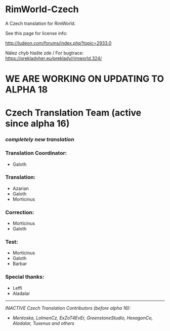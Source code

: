 # RimWorld-Czech

A Czech translation for RimWorld.

See this page for license info:

http://ludeon.com/forums/index.php?topic=2933.0

Nález chyb hlašte zde / For bugtrace: 
https://prekladyher.eu/preklady/rimworld.324/

# WE ARE WORKING ON UPDATING TO ALPHA 18

# Czech Translation Team (active since alpha 16)
### *completely new translation*

### Translation Coordinator:
- Galoth

### Translation:
- Azarian
- Galoth
- Morticinus

### Correction:
- Morticinus
- Galoth

### Test:
- Morticinus
- Galoth
- Barbar

### Special thanks:
- Leffi
- Aladalar

---

*INACTIVE Czech Translation Contributors (before alpha 16):*
- *Mentoska, LolmenCz, ExZoT4EvEr, GreenstoneStudio, HexagonCo, Aladalar, Tuxenus and others*

